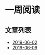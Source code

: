 # 一周阅读

## 文章列表

* [2019-06-02](https://github.com/findingsea/OneWeekRead/blob/master/article/2019-06-02.md)
* [2019-06-09](https://github.com/findingsea/OneWeekRead/blob/master/article/2019-06-09.md)